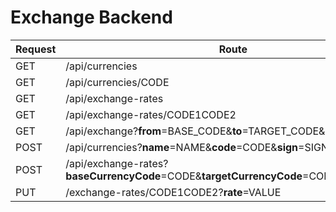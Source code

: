 # Exchange Backend

| Request | Route                                                                | Example                                            |
|---------|----------------------------------------------------------------------|----------------------------------------------------|
| GET     | /api/currencies                                                      |                                                    |
| GET     | /api/currencies/CODE                                                 | /api/currencies/USD                                |
| GET     | /api/exchange-rates                                                  |                                                    |
| GET     | /api/exchange-rates/CODE1CODE2                                       | /api/exchange-rates/USDRUB                         |
| GET     | /api/exchange?**from**=BASE_CODE&**to**=TARGET_CODE&**amount**=VALUE | /api/exchange?from=EUR&to=JPY&amount=102.50        |
| POST    | /api/currencies?**name**=NAME&**code**=CODE&**sign**=SIGN            | /api/currencies?name=Russian+Ruble&code=RUB&sign=₽ |
| POST    | /api/exchange-rates?**baseCurrencyCode**=CODE&**targetCurrencyCode**=CODE&**rate**=VALUE | /api/exchange-rates/baseCurrencyCode=EUR&targetCurrencyCode=USD&rate=1.02 |
| PUT     | /exchange-rates/CODE1CODE2?**rate**=VALUE                            | /api/exchange-rates/EURUSD?rate=1.04               |